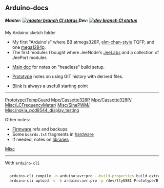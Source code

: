 ## Arduino-docs
##### Master: [ ![master branch CI status](https://travis-ci.org/dotmpe/Arduino-docs.svg) ](https://travis-ci.org/dotmpe/Arduino-docs) Dev: [ ![dev branch CI status](https://travis-ci.org/dotmpe/Arduino-docs.svg?branch=dev) ](https://travis-ci.org/dotmpe/Arduino-docs/branches)
My Arduino sketch folder 

- My first "Arduino's" where BB atmega328P, [elm-chan-style](http://elm-chan.org/docs/wire/wiring_e.html) TQFP, and one [mega1284p](http://forum.freetronics.com/viewtopic.php?t=330).
- The first modules I bought where JeeNode's [JeeLabs](./JeeLabs/main.rst)
  and a collection of JeePort modules

* [Main doc](main.rst) for notes on "headless" build setup. 

* [Prototype](Prototype/main.rst) notes on using GIT history with derived files.
* [Blink](Prototype/Blink) is always a usefull starting point

----

[Prototype/TempGuard](./Prototype/TempGuard/main.rst)
[Mpe/Cassette328P](./Mpe/Cassette328P/main.rst)
[Mpe/Cassette328P/](./Mpe/Cassette328P/Cassette328P.rst)
[Misc/LCFrequencyMeter/](./Misc/LCFrequencyMeter/LCFrequencyMeter.rst)
[Misc/SinePWM/](./Misc/SinePWM/SinePWM.rst)
[Misc/nokia_pcd8544_display_testing](./Misc/nokia_pcd8544_display_testing/main.rst)

Other notes:

- [Firmware](./firmware/main.rst) refs and backups
- Some ``boards.txt`` fragments in [hardware](./hardware/main.rst)
- If needed, notes on [libraries](./libraries/main.rst)

[Misc](./Misc/main.rst)

----

With `arduino-cli`
```sh

  arduino-cli compile -b arduino:avr:pro --build-properties build.extra_flags=-DBLINK_PIN=13 Prototype/Blink
  arduino-cli upload -v -b arduino:avr:pro -p /dev/ttyUSB1 Prototype/Blink
```
